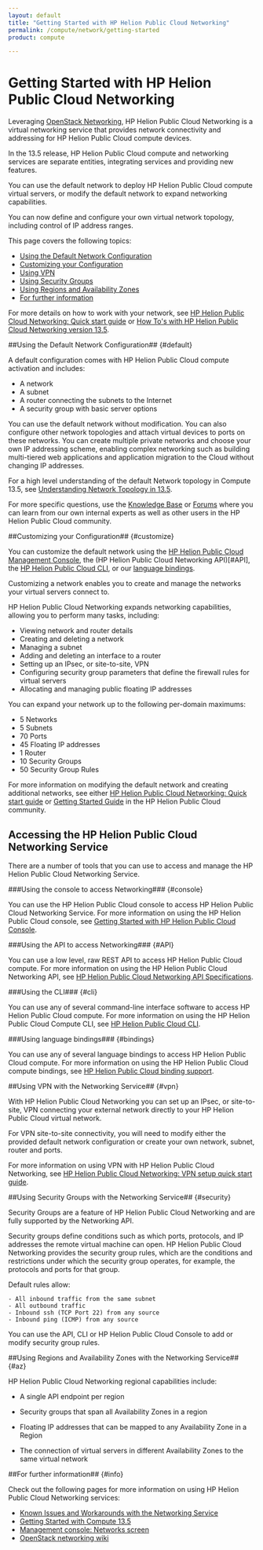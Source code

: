 ```yaml
---
layout: default
title: "Getting Started with HP Helion Public Cloud Networking"
permalink: /compute/network/getting-started
product: compute

---
```

# Getting Started with HP Helion Public Cloud Networking #

<!-- modeled after HP Helion Public Cloud version 13.5 overview; text from networking guide (compute.network-guide.md) -->

Leveraging [OpenStack Networking](http://www.openstack.org/software/openstack-networking/), HP Helion Public Cloud Networking is a virtual networking service that provides network connectivity and addressing for HP Helion Public Cloud compute devices. 

In the 13.5 release, HP Helion Public Cloud compute and networking services are separate entities, integrating services and providing new features. 

You can use the default network to deploy HP Helion Public Cloud compute virtual servers, or modify the default network to expand networking capabilities.

You can now define and configure your own virtual network topology, including control of IP address ranges.

This page covers the following topics:

* [Using the Default Network Configuration](#Overview)
* [Customizing your Configuration](#customize)
* [Using VPN](#vpn)
* [Using Security Groups](#security)
* [Using Regions and Availability Zones](#az)
* [For further information](#info)

For more details on how to work with your network, see [HP Helion Public Cloud Networking: Quick start guide](/compute/network-quick-start) or [How To's with HP Helion Public Cloud Networking version 13.5](/compute/networks/howto/).

##Using the Default Network Configuration## {#default}

A default configuration comes with HP Helion Public Cloud compute activation and includes:

* A network 
* A subnet
* A router connecting the subnets to the Internet
* A security group with basic server options

You can use the default network without modification. You can also configure other network topologies and attach virtual devices to ports on these networks. You can create multiple private networks and choose your own IP addressing scheme, enabling complex networking such as building multi-tiered web applications and application migration to the Cloud without changing IP addresses.

For a high level understanding of the default Network topology in Compute 13.5, see [Understanding Network Topology in 13.5](https://community.hpcloud.com/article/understanding-network-topology-135). 

For more specific questions, use the [Knowledge Base](https://community.hpcloud.com/search/knowledge/network	) or [Forums](https://community.hpcloud.com/search/forum/network) where you can learn from our own internal experts as well as other users in the HP Helion Public Cloud community.


##Customizing your Configuration## {#customize}

You can customize the default network using the [HP Helion Public Cloud Management Console](#console), the (HP Helion Public Cloud Networking API)[#API], the [HP Helion Public Cloud CLI](#cli), or our [language bindings](#bindings). 

Customizing a network enables you to create and manage the networks your virtual servers connect to.

HP Helion Public Cloud Networking expands networking capabilities, allowing you to perform many tasks, including:

- Viewing network and router details
- Creating and deleting a network
- Managing a subnet
- Adding and deleting an interface to a router
- Setting up an IPsec, or site-to-site, VPN
- Configuring security group parameters that define the firewall rules for virtual servers
- Allocating and managing public floating IP addresses

You can expand your network up to the following per-domain maximums:

* 5 Networks
* 5 Subnets
* 70 Ports
* 45 Floating IP addresses
* 1 Router
* 10 Security Groups
* 50 Security Group Rules

For more information on modifying the default network and creating additional networks, see either [HP Helion Public Cloud Networking: Quick start guide](/compute/network-quick-start/) or [Getting Started Guide](https://community.hpcloud.com/article/getting-started-guide) in the HP Helion Public Cloud community.

## Accessing the HP Helion Public Cloud Networking Service ##

There are a  number of tools that you can use to access and manage the HP Helion Public Cloud Networking Service.

###Using the console to access Networking### {#console}

You can use the HP Helion Public Cloud console to access HP Helion Public Cloud Networking Service. For more information on using the HP Helion Public Cloud console, see [Getting Started with HP Helion Public Cloud Console](/hpcloudconsole).


###Using the API to access Networking### {#API}
 
You can use a low level, raw REST API to access HP Helion Public Cloud compute. For more information on using the HP Helion Public Cloud Networking API, see [HP Helion Public Cloud Networking API Specifications](/api/v13/networking).

###Using the CLI### {#cli}

You can use any of several command-line interface software to access HP Helion Public Cloud compute. For more information on using the HP Helion Public Cloud Compute CLI, see [HP Helion Public Cloud CLI](/cli/).

###Using language bindings### {#bindings}

You can use any of several language bindings to access HP Helion Public Cloud compute. For more information on using the HP Helion Public Cloud compute bindings, see [HP Helion Public Cloud binding support](/bindings/).

##Using VPN with the Networking Service## {#vpn}

With HP Helion Public Cloud Networking you can set up an IPsec, or site-to-site, VPN connecting your external network directly to your HP Helion Public Cloud virtual network.

For VPN site-to-site connectivity, you will need to modify either the provided default network configuration or create your own network, subnet, router and ports.

For more information on using VPN with HP Helion Public Cloud Networking, see [HP Helion Public Cloud Networking: VPN setup quick start guide](/compute/vpn-quickstart).

##Using Security Groups with the Networking Service## {#security}

Security Groups are a feature of HP Helion Public Cloud Networking and are fully supported by the Networking API. 

Security groups define conditions such as which ports, protocols, and IP addresses the remote virtual machine can open. HP Helion Public Cloud Networking provides the security group rules, which are the conditions and restrictions under which the security group operates, for example, the protocols and ports for that group.

Default rules allow:

	- All inbound traffic from the same subnet 
	- All outbound traffic
	- Inbound ssh (TCP Port 22) from any source
	- Inbound ping (ICMP) from any source 

You can use the API, CLI or HP Helion Public Cloud Console to add or modify security group rules.


##Using Regions and Availability Zones with the Networking Service## {#az}

HP Helion Public Cloud Networking regional capabilities include: 

* A single API endpoint per region

* Security groups that span all Availability Zones in a region

* Floating IP addresses that can be mapped to any Availability Zone in a Region

* The connection of virtual servers in different Availability Zones to the same virtual network


##For further information## {#info} 

Check out the following pages for more information on using HP Helion Public Cloud Networking services:

- [Known Issues and Workarounds with the Networking Service](/compute/network/known-issues/)
- [Getting Started with Compute 13.5](https://community.hpcloud.com/article/getting-started-compute-135)
- [Management console: Networks screen](http://docs.hpcloud.com/mc/compute/networks/)
- [OpenStack networking wiki](https://wiki.openstack.org/wiki/Quantum)
